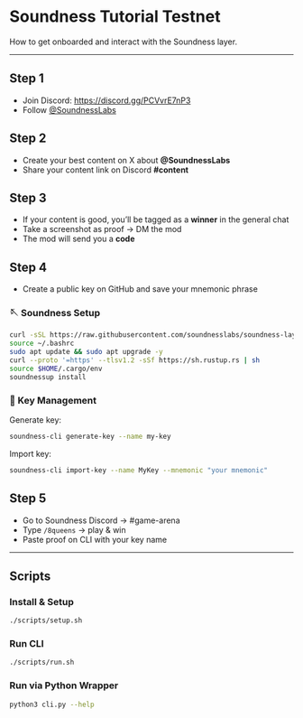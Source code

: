 # Soundness Tutorial Testnet

How to get onboarded and interact with the Soundness layer.

---

## Step 1
- Join Discord: https://discord.gg/PCVvrE7nP3  
- Follow [@SoundnessLabs](https://x.com/SoundnessLabs)

## Step 2
- Create your best content on X about **@SoundnessLabs**  
- Share your content link on Discord **#content**

## Step 3
- If your content is good, you’ll be tagged as a **winner** in the general chat  
- Take a screenshot as proof → DM the mod  
- The mod will send you a **code**

## Step 4
- Create a public key on GitHub and save your mnemonic phrase

### 🪡 Soundness Setup
```bash
curl -sSL https://raw.githubusercontent.com/soundnesslabs/soundness-layer/main/soundnessup/install | bash
source ~/.bashrc
sudo apt update && sudo apt upgrade -y 
curl --proto '=https' --tlsv1.2 -sSf https://sh.rustup.rs | sh
source $HOME/.cargo/env
soundnessup install
```

### 🔑 Key Management
Generate key:
```bash
soundness-cli generate-key --name my-key
```

Import key:
```bash
soundness-cli import-key --name MyKey --mnemonic "your mnemonic"
```

## Step 5
- Go to Soundness Discord → #game-arena  
- Type `/8queens` → play & win  
- Paste proof on CLI with your key name

---

## Scripts

### Install & Setup
```bash
./scripts/setup.sh
```

### Run CLI
```bash
./scripts/run.sh
```

### Run via Python Wrapper
```bash
python3 cli.py --help
```
